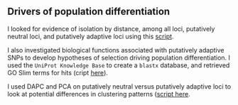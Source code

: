 ## Drivers of population differentiation

I looked for evidence of isolation by distance, among all loci, putatively neutral loci, and putatively adaptive loci using this [script](https://github.com/nclowell/SeaCukes/blob/master/5_potential_drivers_of_differentiation/isolation_by_distance.R).

I also investigated biological functions associated with putatively adaptive SNPs to develop hypotheses of selection driving population differentiation. I used the ``UniProt Knowledge Base`` to create a ``blastx`` database, and retrieved GO Slim terms for hits (cript [here](https://github.com/nclowell/SeaCukes/blob/master/5_potential_drivers_of_differentiation/gene_annotation_w_uniprot.R)).

I used DAPC and PCA on putatively neutral versus putatively adaptive loci to look at potential differences in clustering patterns ([script here](https://github.com/nclowell/RAD_scallops/blob/master/3_pop_structure_analyses/PCA_DAPC.R).